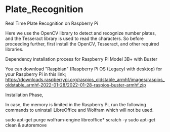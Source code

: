 # Plate_Recognition
Real Time Plate Recognition on Raspberry Pi

Here we use the OpenCV library to detect and recognize number plates, and the Tesseract library is used to read the characters. So before proceeding further, first install the OpenCV, Tesseract, and other required libraries.

Dependency installation process for Raspberry Pi Model 3B+ with Buster

You can download "Raspbian" (Raspberry Pi OS (Legacy) with desktop) for your Raspberry Pi in this link;
https://downloads.raspberrypi.org/raspios_oldstable_armhf/images/raspios_oldstable_armhf-2022-01-28/2022-01-28-raspios-buster-armhf.zip

Installation Phase,

In case, the memory is limited in the Raspberry Pi, run the following commands to uninstall LibreOffice and Wolfram which will not be used.

sudo apt-get purge wolfram-engine libreoffice* scratch -y
sudo apt-get clean & autoremove
